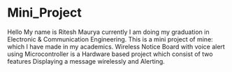 # Mini_Project
Hello 
My name is Ritesh Maurya currently I am doing my graduation in Electronic & Communication Engineering.
This is a mini project of mine: which I have made in my academics.
Wireless Notice Board with voice alert using Microcontroller is a Hardware based project which consist of two features Displaying a message wirelessly and Alerting. 
